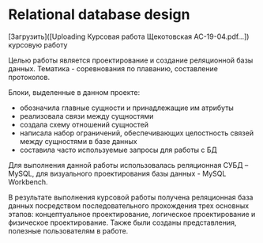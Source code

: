 # Relational database design
[Загрузить]([Uploading Курсовая работа Щекотовская АС-19-04.pdf…]) курсовую работу

  Целью работы является проектирование и создание реляционной базы
данных. Тематика - соревнования по плаванию, составление протоколов.

Блоки, выделенные в данном проекте:
  * обозначила главные сущности и принадлежащие им атрибуты
  * реализовала связи между сущностями 
  * создала схему отношений сущностей
  * написала набор ограничений, обеспечивающих целостность связей между сущностями в базе данных
  * составила часто используемые запросы для работы с БД

  Для выполнения данной работы использовалась реляционная
СУБД – MySQL, для визуального проектирования базы данных - MySQL Workbench.

  В результате выполнения курсовой работы получена реляционная
база данных посредством последовательного прохождения трех
основных этапов: концептуальное
проектирование, логическое проектирование и физическое проектирование.
Также были созданы представления,
полезные пользователям в работе.
